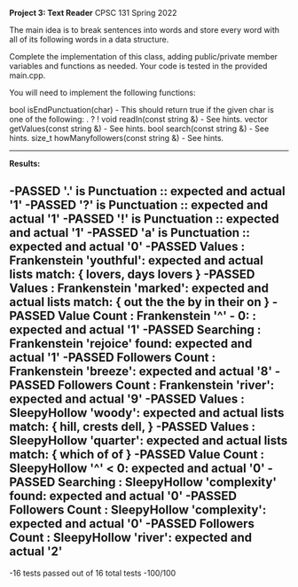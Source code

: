 **Project 3: Text Reader**
CPSC 131 Spring 2022

The main idea is to break sentences into words and store every word with all of its following words in a data structure.

Complete the implementation of this class, adding public/private member variables and functions as needed. Your code is tested in the provided main.cpp.

You will need to implement the following functions:

bool isEndPunctuation(char) - This should return true if the given char is one of the following: . ? !
void readIn(const string &) - See hints.
vector<string> getValues(const string &) - See hints.
bool search(const string &) - See hints.
size_t howManyfollowers(const string &) - See hints.

--- 

**Results:** 

-PASSED '.' is Punctuation :: expected and actual '1'
-PASSED '?' is Punctuation :: expected and actual '1'
-PASSED '!' is Punctuation :: expected and actual '1'
-PASSED 'a' is Punctuation :: expected and actual '0'
-PASSED Values : Frankenstein 'youthful': expected and actual lists match: { lovers, days lovers }
-PASSED Values : Frankenstein 'marked': expected and actual lists match: { out the the by in their on }
-PASSED Value Count : Frankenstein '^' - 0: : expected and actual '1'
-PASSED Searching : Frankenstein 'rejoice' found: expected and actual '1'
-PASSED Followers Count : Frankenstein 'breeze': expected and actual '8'
-PASSED Followers Count : Frankenstein 'river': expected and actual '9'
-PASSED Values : SleepyHollow 'woody': expected and actual lists match: { hill, crests dell, }
-PASSED Values : SleepyHollow 'quarter': expected and actual lists match: { which of of }
-PASSED Value Count : SleepyHollow '^' < 0: expected and actual '0'
-PASSED Searching : SleepyHollow 'complexity' found: expected and actual '0'
-PASSED Followers Count : SleepyHollow 'complexity': expected and actual '0'
-PASSED Followers Count : SleepyHollow 'river': expected and actual '2'
-
-16 tests passed out of 16 total tests
-100/100